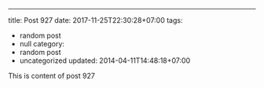 ---
title: Post 927
date: 2017-11-25T22:30:28+07:00
tags:
  - random post
  - null
category:
  - random post
  - uncategorized
updated: 2014-04-11T14:48:18+07:00

This is content of post 927
